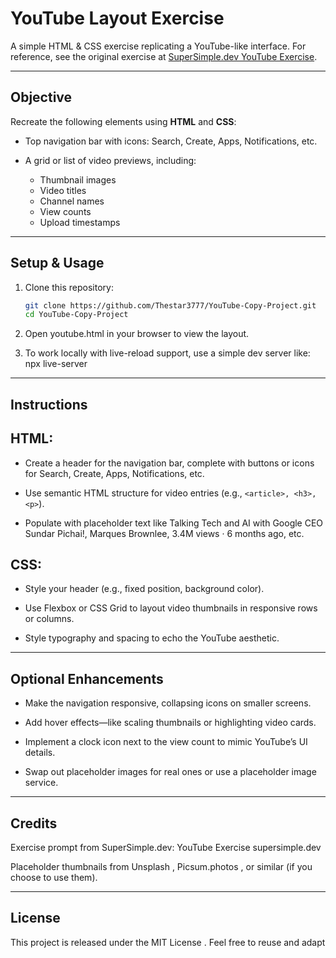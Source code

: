 # YouTube Layout Exercise

A simple HTML & CSS exercise replicating a YouTube-like interface. For reference, see the original exercise at [SuperSimple.dev YouTube Exercise](https://supersimple.dev/exercises/youtube/).

---

##  Objective

Recreate the following elements using **HTML** and **CSS**:

- Top navigation bar with icons: Search, Create, Apps, Notifications, etc.
- A grid or list of video previews, including:
  
  - Thumbnail images
  - Video titles
  - Channel names
  - View counts
  - Upload timestamps
 
---

##  Setup & Usage

1. Clone this repository:

   ```sh
   git clone https://github.com/Thestar3777/YouTube-Copy-Project.git
   cd YouTube-Copy-Project

2. Open youtube.html in your browser to view the layout.

3. To work locally with live-reload support, use a simple dev server like: npx live-server

---

## Instructions

## HTML: 

- Create a header for the navigation bar, complete with buttons or icons for Search, Create, Apps, Notifications, etc.

- Use semantic HTML structure for video entries (e.g., ```<article>, <h3>, <p>```).

- Populate with placeholder text like Talking Tech and AI with Google CEO Sundar Pichai!, Marques Brownlee, 3.4M views · 6 months ago, etc. 

## CSS:

- Style your header (e.g., fixed position, background color).

- Use Flexbox or CSS Grid to layout video thumbnails in responsive rows or columns.

- Style typography and spacing to echo the YouTube aesthetic.

---

## Optional Enhancements

- Make the navigation responsive, collapsing icons on smaller screens.

- Add hover effects—like scaling thumbnails or highlighting video cards.

- Implement a clock icon next to the view count to mimic YouTube’s UI details.

- Swap out placeholder images for real ones or use a placeholder image service.

---

## Credits

Exercise prompt from SuperSimple.dev: YouTube Exercise 
supersimple.dev

Placeholder thumbnails from Unsplash
, Picsum.photos
, or similar (if you choose to use them).

---

## License

This project is released under the MIT License
. Feel free to reuse and adapt


